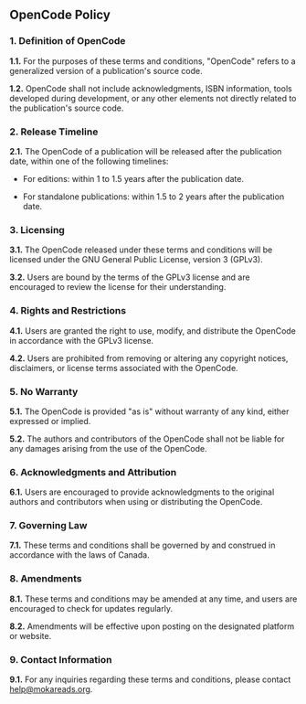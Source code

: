 ## OpenCode Policy

### **1. Definition of OpenCode**

**1.1.** For the purposes of these terms and conditions, "OpenCode" refers to a generalized version of a publication's source code.

**1.2.** OpenCode shall not include acknowledgments, ISBN information, tools developed during development, or any other elements not directly related to the publication's source code.

### **2. Release Timeline**

**2.1.** The OpenCode of a publication will be released after the publication date, within one of the following timelines:

   - For editions: within 1 to 1.5 years after the publication date.
   
   - For standalone publications: within 1.5 to 2 years after the publication date.

### **3. Licensing**

**3.1.** The OpenCode released under these terms and conditions will be licensed under the GNU General Public License, version 3 (GPLv3).

**3.2.** Users are bound by the terms of the GPLv3 license and are encouraged to review the license for their understanding.

### **4. Rights and Restrictions**

**4.1.** Users are granted the right to use, modify, and distribute the OpenCode in accordance with the GPLv3 license.

**4.2.** Users are prohibited from removing or altering any copyright notices, disclaimers, or license terms associated with the OpenCode.

### **5. No Warranty**

**5.1.** The OpenCode is provided "as is" without warranty of any kind, either expressed or implied.

**5.2.** The authors and contributors of the OpenCode shall not be liable for any damages arising from the use of the OpenCode.

### **6. Acknowledgments and Attribution**

**6.1.** Users are encouraged to provide acknowledgments to the original authors and contributors when using or distributing the OpenCode.

### **7. Governing Law**

**7.1.** These terms and conditions shall be governed by and construed in accordance with the laws of Canada.

### **8. Amendments**

**8.1.** These terms and conditions may be amended at any time, and users are encouraged to check for updates regularly.

**8.2.** Amendments will be effective upon posting on the designated platform or website.

### **9. Contact Information**

**9.1.** For any inquiries regarding these terms and conditions, please contact help@mokareads.org.
